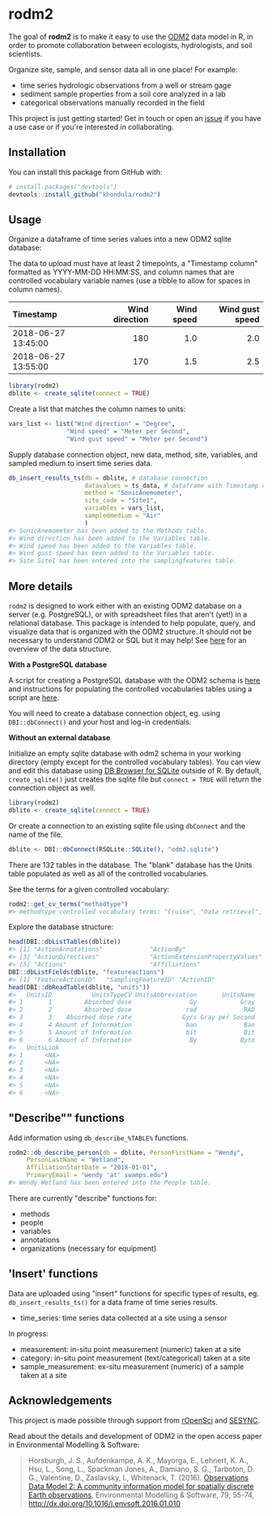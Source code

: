 
<!-- README.md is generated from README.Rmd. Please edit that file -->
rodm2
=====

The goal of **rodm2** is to make it easy to use the [ODM2](https://github.com/ODM2/ODM2) data model in R, in order to promote collaboration between ecologists, hydrologists, and soil scientists.

Organize site, sample, and sensor data all in one place! For example:

-   time series hydrologic observations from a well or stream gage
-   sediment sample properties from a soil core analyzed in a lab
-   categorical observations manually recorded in the field

This project is just getting started! Get in touch or open an [issue](https://github.com/khondula/rodm2/issues) if you have a use case or if you're interested in collaborating.

Installation
------------

You can install this package from GitHub with:

``` r
# install.packages("devtools")
devtools::install_github("khondula/rodm2")
```

Usage
-----

Organize a dataframe of time series values into a new ODM2 sqlite database:

The data to upload must have at least 2 timepoints, a "Timestamp column" formatted as YYYY-MM-DD HH:MM:SS, and column names that are controlled vocabulary variable names (use a tibble to allow for spaces in column names).

| Timestamp           |  Wind direction|  Wind speed|  Wind gust speed|
|:--------------------|---------------:|-----------:|----------------:|
| 2018-06-27 13:45:00 |             180|         1.0|              2.0|
| 2018-06-27 13:55:00 |             170|         1.5|              2.5|

``` r
library(rodm2)
dblite <- create_sqlite(connect = TRUE)
```

Create a list that matches the column names to units:

``` r
vars_list <- list("Wind direction" = "Degree",
                "Wind speed" = "Meter per Second",
                "Wind gust speed" = "Meter per Second")
```

Supply database connection object, new data, method, site, variables, and sampled medium to insert time series data.

``` r
db_insert_results_ts(db = dblite, # database connection
                     datavalues = ts_data, # dataframe with Timestamp column
                     method = "SonicAnemometer", 
                     site_code = "Site1", 
                     variables = vars_list, 
                     sampledmedium = "Air"
                     )
#> SonicAnemometer has been added to the Methods table.
#> Wind direction has been added to the Variables table.
#> Wind speed has been added to the Variables table.
#> Wind gust speed has been added to the Variables table.
#> Site Site1 has been entered into the samplingfeatures table.
```

More details
------------

`rodm2` is designed to work either with an existing ODM2 database on a server (e.g. PostgreSQL), or with spreadsheet files that aren't (yet!) in a relational database. This package is intended to help populate, query, and visualize data that is organized with the ODM2 structure. It should not be necessary to understand ODM2 or SQL but it may help! See [here](http://odm2.github.io/ODM2/schemas/ODM2_Current/diagrams/ODM2OverviewSimplified.html) for an overview of the data structure.

**With a PostgreSQL database**

A script for creating a PostgreSQL database with the ODM2 schema is [here](https://github.com/ODM2/ODM2/blob/master/src/blank_schema_scripts/postgresql/ODM2_for_PostgreSQL.sql) and instructions for populating the controlled vocabularies tables using a script are [here](https://github.com/ODM2/ODM2/tree/master/src/load_cvs).

You will need to create a database connection object, eg. using `DBI::dbConnect()` and your host and log-in credentials.

**Without an external database**

Initialize an empty sqlite database with odm2 schema in your working directory (empty except for the controlled vocabulary tables). You can view and edit this database using [DB Browser for SQLite](https://sqlitebrowser.org/) outside of R. By default, `create_sqlite()` just creates the sqlite file but `connect = TRUE` will return the connection object as well.

``` r
library(rodm2)
dblite <- create_sqlite(connect = TRUE)
```

Or create a connection to an existing sqlite file using `dbConnect` and the name of the file.

``` r
dblite <- DBI::dbConnect(RSQLite::SQLite(), "odm2.sqlite")
```

There are 132 tables in the database. The "blank" database has the Units table populated as well as all of the controlled vocabularies.

See the terms for a given controlled vocabulary:

``` r
rodm2::get_cv_terms("methodtype")
#> methodtype controlled vocabulary terms: "Cruise", "Data retrieval", "Derivation", "Equipment deployment", "Equipment maintenance", "Equipment programming", "Equipment retrieval", "Estimation", "Expedition", "Field activity", "Generic non-observation", "Instrument Continuing Calibration Verification", "Instrument calibration", "Instrument deployment", "Instrument retrieval", "Observation", "Simulation", "Site visit", "Specimen analysis", "Specimen collection", "Specimen fractionation", "Specimen preparation", "Specimen preservation", "Submersible launch", "Unknown")
```

Explore the database structure:

``` r
head(DBI::dbListTables(dblite))
#> [1] "ActionAnnotations"             "ActionBy"                     
#> [3] "ActionDirectives"              "ActionExtensionPropertyValues"
#> [5] "Actions"                       "Affiliations"
DBI::dbListFields(dblite, "featureactions")
#> [1] "FeatureActionID"   "SamplingFeatureID" "ActionID"
head(DBI::dbReadTable(dblite, "units"))
#>   UnitsID           UnitsTypeCV UnitsAbbreviation       UnitsName
#> 1       1         Absorbed dose                Gy            Gray
#> 2       2         Absorbed dose               rad             RAD
#> 3       3    Absorbed dose rate              Gy/s Gray per Second
#> 4       4 Amount of Information               ban             Ban
#> 5       5 Amount of Information               bit             Bit
#> 6       6 Amount of Information                By            Byte
#>   UnitsLink
#> 1      <NA>
#> 2      <NA>
#> 3      <NA>
#> 4      <NA>
#> 5      <NA>
#> 6      <NA>
```

"Describe"" functions
---------------------

Add information using `db_describe_%TABLE%` functions.

``` r
rodm2::db_describe_person(db = dblite, PersonFirstName = "Wendy",
     PersonLastName = "Wetland",
     AffiliationStartDate = "2018-01-01",
     PrimaryEmail = "wendy 'at' swamps.edu")
#> Wendy Wetland has been entered into the People table.
```

There are currently "describe" functions for:

-   methods
-   people
-   variables
-   annotations
-   organizations (necessary for equipment)

'Insert' functions
------------------

Data are uploaded using "insert" functions for specific types of results, eg. `db_insert_results_ts()` for a data frame of time series results.

-   time\_series: time series data collected at a site using a sensor

In progress:

-   measurement: in-situ point measurement (numeric) taken at a site
-   category: in-situ point measurement (text/categorical) taken at a site
-   sample\_measurement: ex-situ measurement (numeric) of a sample taken at a site

Acknowledgements
----------------

This project is made possible through support from [rOpenSci](https://ropensci.org/) and [SESYNC](https://www.sesync.org/).

Read about the details and development of ODM2 in the open access paper in Environmental Modelling & Software:

> Horsburgh, J. S., Aufdenkampe, A. K., Mayorga, E., Lehnert, K. A., Hsu, L., Song, L., Spackman Jones, A., Damiano, S. G., Tarboton, D. G., Valentine, D., Zaslavsky, I., Whitenack, T. (2016). [Observations Data Model 2: A community information model for spatially discrete Earth observations](http://dx.doi.org/10.1016/j.envsoft.2016.01.010), Environmental Modelling & Software, 79, 55-74, <http://dx.doi.org/10.1016/j.envsoft.2016.01.010>
